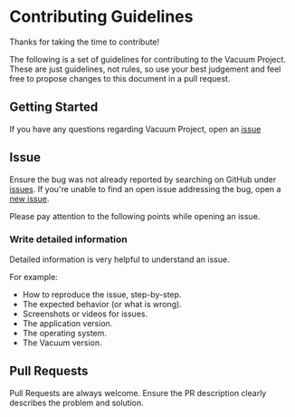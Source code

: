 # Contributing Guidelines

Thanks for taking the time to contribute!

The following is a set of guidelines for contributing to the Vacuum Project. These are just guidelines, not rules, so use your best judgement and feel free to propose changes to this document in a pull request.

## Getting Started

If you have any questions regarding Vacuum Project, open an [issue](https://github.com/zulip/zulip-electron/issues/)

## Issue
Ensure the bug was not already reported by searching on GitHub under [issues](https://github.com/workpebojot/Vacuum/issues). If you're unable to find an open issue addressing the bug, open a [new issue](https://github.com/workpebojot/Vacuum/issues).

Please pay attention to the following points while opening an issue.

### Write detailed information
Detailed information is very helpful to understand an issue.

For example:
* How to reproduce the issue, step-by-step.
* The expected behavior (or what is wrong).
* Screenshots or videos for issues.
* The application version.
* The operating system.
* The Vacuum version.


## Pull Requests
Pull Requests are always welcome.  Ensure the PR description clearly describes the problem and solution.